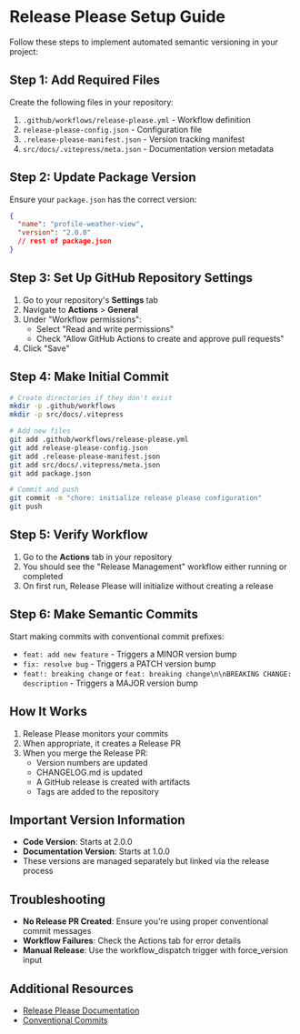 # Release Please Setup Guide

Follow these steps to implement automated semantic versioning in your project:

## Step 1: Add Required Files

Create the following files in your repository:

1. `.github/workflows/release-please.yml` - Workflow definition
2. `release-please-config.json` - Configuration file
3. `.release-please-manifest.json` - Version tracking manifest
4. `src/docs/.vitepress/meta.json` - Documentation version metadata

## Step 2: Update Package Version

Ensure your `package.json` has the correct version:

```json
{
  "name": "profile-weather-view",
  "version": "2.0.0"
  // rest of package.json
}
```

## Step 3: Set Up GitHub Repository Settings

1. Go to your repository's **Settings** tab
2. Navigate to **Actions** > **General**
3. Under "Workflow permissions":
   - Select "Read and write permissions"
   - Check "Allow GitHub Actions to create and approve pull requests"
4. Click "Save"

## Step 4: Make Initial Commit

```bash
# Create directories if they don't exist
mkdir -p .github/workflows
mkdir -p src/docs/.vitepress

# Add new files
git add .github/workflows/release-please.yml
git add release-please-config.json
git add .release-please-manifest.json
git add src/docs/.vitepress/meta.json
git add package.json

# Commit and push
git commit -m "chore: initialize release please configuration"
git push
```

## Step 5: Verify Workflow

1. Go to the **Actions** tab in your repository
2. You should see the "Release Management" workflow either running or completed
3. On first run, Release Please will initialize without creating a release

## Step 6: Make Semantic Commits

Start making commits with conventional commit prefixes:

- `feat: add new feature` - Triggers a MINOR version bump
- `fix: resolve bug` - Triggers a PATCH version bump
- `feat!: breaking change` or `feat: breaking change\n\nBREAKING CHANGE: description` - Triggers a MAJOR version bump

## How It Works

1. Release Please monitors your commits
2. When appropriate, it creates a Release PR
3. When you merge the Release PR:
   - Version numbers are updated
   - CHANGELOG.md is updated
   - A GitHub release is created with artifacts
   - Tags are added to the repository

## Important Version Information

- **Code Version**: Starts at 2.0.0
- **Documentation Version**: Starts at 1.0.0
- These versions are managed separately but linked via the release process

## Troubleshooting

- **No Release PR Created**: Ensure you're using proper conventional commit messages
- **Workflow Failures**: Check the Actions tab for error details
- **Manual Release**: Use the workflow_dispatch trigger with force_version input

## Additional Resources

- [Release Please Documentation](https://github.com/googleapis/release-please)
- [Conventional Commits](https://www.conventionalcommits.org/)
